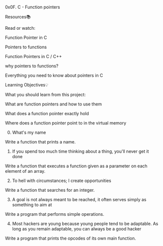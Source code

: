 0x0F. C - Function pointers

Resources📚

Read or watch:



Function Pointer in C

Pointers to functions

Function Pointers in C / C++

why pointers to functions?

Everything you need to know about pointers in C

Learning Objectives💡

What you should learn from this project:



What are function pointers and how to use them

What does a function pointer exactly hold

Where does a function pointer point to in the virtual memory

0. What's my name

Write a function that prints a name.

1. If you spend too much time thinking about a thing, you'll never get it done

Write a function that executes a function given as a parameter on each element of an array.

2. To hell with circumstances; I create opportunities

Write a function that searches for an integer.

3. A goal is not always meant to be reached, it often serves simply as something to aim at

Write a program that performs simple operations.

4. Most hackers are young because young people tend to be adaptable. As long as you remain adaptable, you can always be a good hacker

Write a program that prints the opcodes of its own main function.


